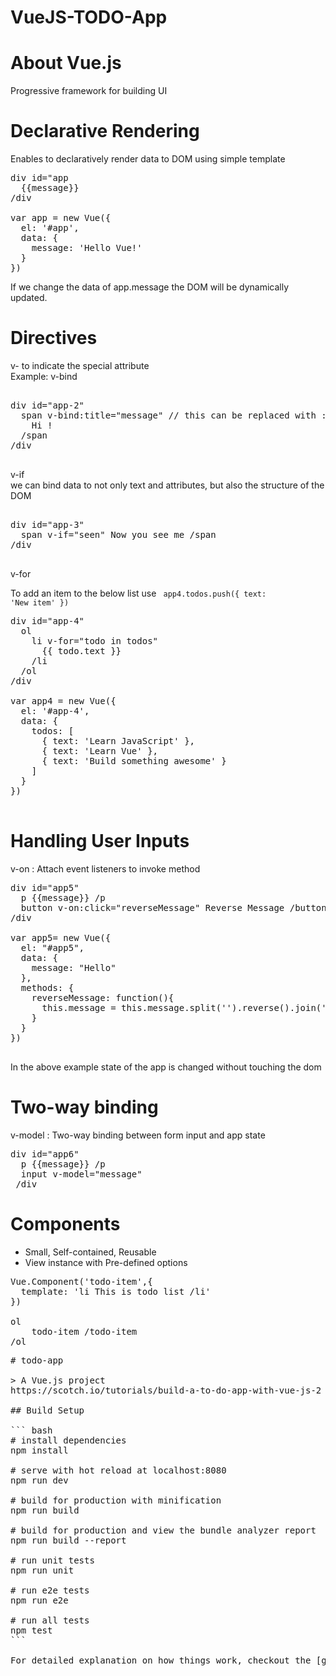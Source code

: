 # VueJS-TODO-App

About Vue.js
============
Progressive framework for building UI

Declarative Rendering
=====================
Enables to declaratively render data to DOM using simple template

<pre>
div id="app
  {{message}}
/div

var app = new Vue({
  el: '#app',
  data: {
    message: 'Hello Vue!'
  }
})
</pre>

If we change the data of app.message the DOM will be dynamically updated.

Directives
==========

v- to indicate the special attribute
<br>
Example: v-bind

<pre>

div id="app-2"
  span v-bind:title="message" // this can be replaced with :title 
    Hi !
  /span
/div

</pre>

v-if 
<br>
we can bind data to not only text and attributes, but also the structure of the DOM

<pre>

div id="app-3"
  span v-if="seen" Now you see me /span
/div

</pre>

v-for

To add an item to the below list use <code> app4.todos.push({ text: 'New item' }) </code>

<pre>
div id="app-4"
  ol
    li v-for="todo in todos"
      {{ todo.text }}
    /li
  /ol
/div

var app4 = new Vue({
  el: '#app-4',
  data: {
    todos: [
      { text: 'Learn JavaScript' },
      { text: 'Learn Vue' },
      { text: 'Build something awesome' }
    ]
  }
})

</pre>

Handling User Inputs
====================
v-on : Attach event listeners to invoke method

<pre>
div id="app5"
  p {{message}} /p
  button v-on:click="reverseMessage" Reverse Message /button
/div
 
var app5= new Vue({
  el: "#app5",
  data: {
    message: "Hello"
  },
  methods: {
    reverseMessage: function(){
      this.message = this.message.split('').reverse().join('');
    }
  }
}) 

</pre>

In the above example state of the app is changed without touching the dom

Two-way binding
===============
v-model : Two-way binding between form input and app state

<pre>
div id="app6"
  p {{message}} /p
  input v-model="message"
 /div 
</pre>

Components
==========
- Small, Self-contained, Reusable
- View instance with Pre-defined options

<pre>
Vue.Component('todo-item',{
  template: 'li This is todo list /li'
})

ol
    todo-item /todo-item
/ol
</pre>








<pre>
# todo-app

> A Vue.js project
https://scotch.io/tutorials/build-a-to-do-app-with-vue-js-2

## Build Setup

``` bash
# install dependencies
npm install

# serve with hot reload at localhost:8080
npm run dev

# build for production with minification
npm run build

# build for production and view the bundle analyzer report
npm run build --report

# run unit tests
npm run unit

# run e2e tests
npm run e2e

# run all tests
npm test
```

For detailed explanation on how things work, checkout the [guide](http://vuejs-templates.github.io/webpack/) and [docs for vue-loader](http://vuejs.github.io/vue-loader).

</pre>

